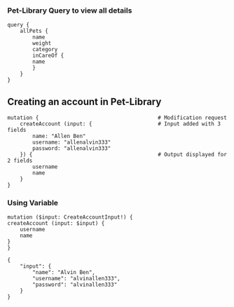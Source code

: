 ### Pet-Library Query to view all details
    query {
        allPets {
            name
            weight
            category
            inCareOf {
            name
            }
        }
    }

## Creating an account in Pet-Library
    mutation {                                      # Modification request
        createAccount (input: {                     # Input added with 3 fields
            name: "Allen Ben"
            username: "allenalvin333"
            password: "allenalvin333"
        }) {                                        # Output displayed for 2 fields
            username
            name
        }
    }

### Using Variable
    mutation ($input: CreateAccountInput!) {
    createAccount (input: $input) {
        username
        name
    }
    }

    {
        "input": {  
            "name": "Alvin Ben",
            "username": "alvinallen333",
            "password": "alvinallen333"
        }
    }